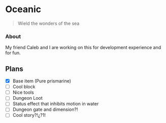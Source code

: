 # Oceanic
> Wield the wonders of the sea

### About
My friend Caleb and I are working on this for development experience and for fun.

## Plans
- [x] Base item (Pure prismarine)
- [ ] Cool block
- [ ] Nice tools
- [ ] Dungeon Loot
- [ ] Status effect that inhibits motion in water
- [ ] Dungeon gate and dimension?!
- [ ] Cool story?!¿?1!